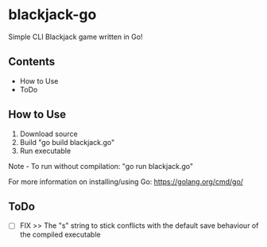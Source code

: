 # blackjack-go
Simple CLI Blackjack game written in Go! 

## Contents
- How to Use
- ToDo

## How to Use

1. Download source
2. Build "go build blackjack.go" 
3. Run executable

Note - To run without compilation: "go run blackjack.go"

For more information on installing/using Go: https://golang.org/cmd/go/

## ToDo

- [ ] FIX >> The "s" string to stick conflicts with the default save behaviour of the compiled executable
